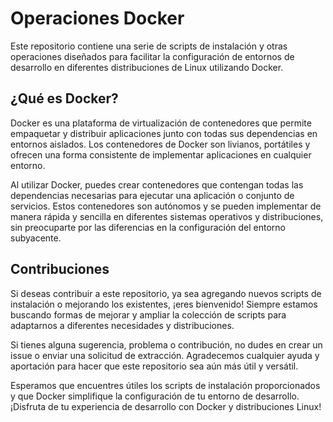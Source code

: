 # Operaciones Docker

Este repositorio contiene una serie de scripts de instalación y otras operaciones diseñados para facilitar la configuración de entornos de desarrollo en diferentes distribuciones de Linux utilizando Docker.

## ¿Qué es Docker?

Docker es una plataforma de virtualización de contenedores que permite empaquetar y distribuir aplicaciones junto con todas sus dependencias en entornos aislados. Los contenedores de Docker son livianos, portátiles y ofrecen una forma consistente de implementar aplicaciones en cualquier entorno.

Al utilizar Docker, puedes crear contenedores que contengan todas las dependencias necesarias para ejecutar una aplicación o conjunto de servicios. Estos contenedores son autónomos y se pueden implementar de manera rápida y sencilla en diferentes sistemas operativos y distribuciones, sin preocuparte por las diferencias en la configuración del entorno subyacente.



## Contribuciones

Si deseas contribuir a este repositorio, ya sea agregando nuevos scripts de instalación o mejorando los existentes, ¡eres bienvenido! Siempre estamos buscando formas de mejorar y ampliar la colección de scripts para adaptarnos a diferentes necesidades y distribuciones.

Si tienes alguna sugerencia, problema o contribución, no dudes en crear un issue o enviar una solicitud de extracción. Agradecemos cualquier ayuda y aportación para hacer que este repositorio sea aún más útil y versátil.

Esperamos que encuentres útiles los scripts de instalación proporcionados y que Docker simplifique la configuración de tu entorno de desarrollo. ¡Disfruta de tu experiencia de desarrollo con Docker y distribuciones Linux!
